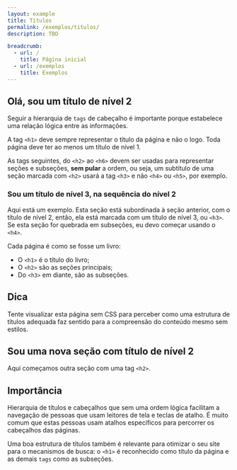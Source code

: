 ```yaml
---
layout: example
title: Títulos
permalink: /exemplos/titulos/
description: TBD

breadcrumb:
  - url: /
    title: Página inicial
  - url: /exemplos
    title: Exemplos
---
```


## Olá, sou um título de nível 2

Seguir a hierarquia de `tags` de cabeçalho é importante porque estabelece uma relação lógica entre as informações.

A tag `<h1>` deve sempre representar o título da página e não o logo. Toda página deve ter ao menos um título de nível 1.

As tags seguintes, do `<h2>` ao `<h6>` devem ser usadas para representar seções e subseções, **sem pular** a ordem, ou seja, um subtítulo de uma seção marcada com `<h2>` usará a tag `<h3>` e não `<h4>` ou `<h5>`, por exemplo.

### Sou um título de nível 3, na sequência do nível 2

Aqui está um exemplo. Esta seção está subordinada à seção anterior, com o título de nível 2, então, ela está marcada com um título de nível 3, ou `<h3>`. Se esta seção for quebrada em subseções, eu devo começar usando o `<h4>`.

Cada página é como se fosse um livro:
- O `<h1>` é o título do livro;
- O `<h2>` são as seções principais;
- Do `<h3>` em diante, são as subseções.


<div class="tip">
  <h2 class="tip-title">Dica</h2>
  <p>Tente visualizar esta página sem CSS para perceber como uma estrutura de títulos adequada faz sentido para a compreensão do conteúdo mesmo sem estilos.</p>
</div>

## Sou uma nova seção com título de nível 2

Aqui começamos outra seção com uma tag `<h2>`.

## Importância

Hierarquia de títulos e cabeçalhos que sem uma ordem lógica facilitam a navegação de pessoas que usam leitores de tela e teclas de atalho. É muito comum que estas pessoas usam atalhos específicos para percorrer os cabeçalhos das páginas.

Uma boa estrutura de títulos também é relevante para otimizar o seu site para o mecanismos de busca: o `<h1>` é reconhecido como título da página e as demais `tags` como as subseções.